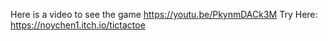Here is a video to see the game
https://youtu.be/PkynmDACk3M
Try Here: https://noychen1.itch.io/tictactoe
